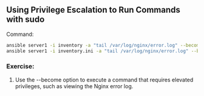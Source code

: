 ## Using Privilege Escalation to Run Commands with sudo
Command:
```sh
ansible server1 -i inventory -a "tail /var/log/nginx/error.log" --become
ansible server1 -i inventory.ini -a "tail /var/log/nginx/error.log" --become -K
```
### Exercise:

1. Use the --become option to execute a command that requires elevated privileges, such as viewing the Nginx error log.
